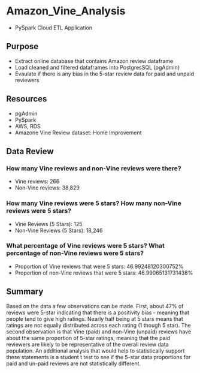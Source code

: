 # Amazon_Vine_Analysis
- PySpark Cloud ETL Application

## Purpose 
- Extract online database that contains Amazon review dataframe
- Load cleaned and filtered dataframes into PostgresSQL (pgAdmin)
- Evaulate if there is any bias in the 5-star review data for paid and unpaid reviewers

##  Resources
- pgAdmin
- PySpark
- AWS, RDS
- Amazone Vine Review dataset: Home Improvement 

##  Data Review

### How many Vine reviews and non-Vine reviews were there?
- Vine reviews: 266
- Non-Vine reviews: 38,829

### How many Vine reviews were 5 stars? How many non-Vine reviews were 5 stars?
- Vine Reviews (5 Stars): 125
- Non-Vine Reviews (5 Stars): 18,246

### What percentage of Vine reviews were 5 stars? What percentage of non-Vine reviews were 5 stars?
- Proportion of Vine reviews that were 5 stars: 46.99248120300752%
- Proportion of non-Vine reviews that were 5 stars: 46.99065131731438%

##  Summary
Based on the data a few observations can be made. First, about 47% of reviews were 5-star indicating that there is a positivity bias - meaning that people tend to give high ratings. Nearly half being at 5 stars means that ratings are not equally distributed across each rating (1 though 5 star). The second observation is that Vine (paid) and non-Vine (unpaid) reviews have about the same proportion of 5-star ratings, meaning that the paid reviewers are likely to be representative of the overall review data population. An additional analysis that would help to statistically support these statements is a student t test to see if the 5-star data proportions for paid and un-paid reviews are not statistically different. 